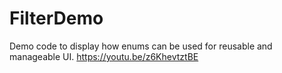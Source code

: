# FilterDemo

Demo code to display how enums can be used for reusable and manageable UI.
https://youtu.be/z6KhevtztBE
